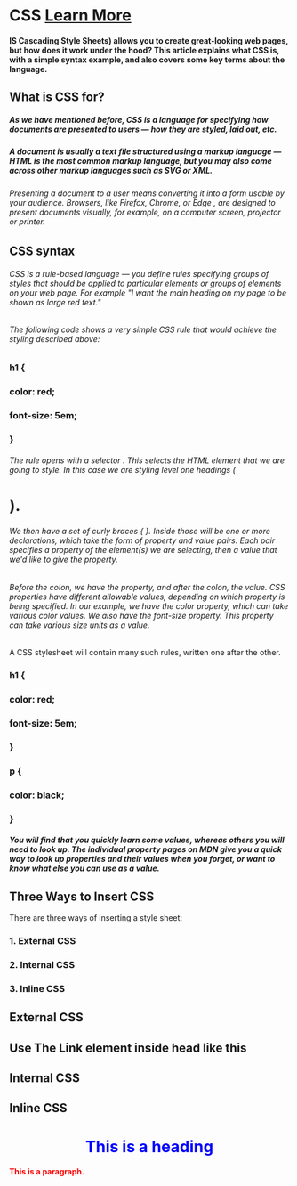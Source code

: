 # CSS [Learn More](https://www.w3schools.com/css/)
#### IS Cascading Style Sheets) allows you to create great-looking web pages, but how does it work under the hood? This article explains what CSS is, with a simple syntax example, and also covers some key terms about the language.

## What is CSS for?
##### As we have mentioned before, CSS is a language for specifying how documents are presented to users — how they are styled, laid out, etc.

##### A document is usually a text file structured using a markup language — HTML is the most common markup language, but you may also come across other markup languages such as SVG or XML.

###### Presenting a document to a user means converting it into a form usable by your audience. Browsers, like Firefox, Chrome, or Edge , are designed to present documents visually, for example, on a computer screen, projector or printer.

## CSS syntax
###### CSS is a rule-based language — you define rules specifying groups of styles that should be applied to particular elements or groups of elements on your web page. For example "I want the main heading on my page to be shown as large red text."

###### The following code shows a very simple CSS rule that would achieve the styling described above:

### h1 {
### color: red;
### font-size: 5em;
### }
###### The rule opens with a selector . This selects the HTML element that we are going to style. In this case we are styling level one headings (<h1>).

###### We then have a set of curly braces { }. Inside those will be one or more declarations, which take the form of property and value pairs. Each pair specifies a property of the element(s) we are selecting, then a value that we'd like to give the property.

###### Before the colon, we have the property, and after the colon, the value. CSS properties have different allowable values, depending on which property is being specified. In our example, we have the color property, which can take various color values. We also have the font-size property. This property can take various size units as a value.

A CSS stylesheet will contain many such rules, written one after the other.

### h1 {
  
###   color: red;
  
###   font-size: 5em;

###  }


###  p {
 
###    color: black;

###  }

##### You will find that you quickly learn some values, whereas others you will need to look up. The individual property pages on MDN give you a quick way to look up properties and their values when you forget, or want to know what else you can use as a value.

## Three Ways to Insert CSS
There are three ways of inserting a style sheet:

### 1. External CSS 
### 2. Internal CSS
### 3. Inline CSS
## External CSS
## Use The Link element inside head like this
#### <!DOCTYPE html>
#### <html>
#### <head>
#### <link rel="stylesheet" href="mystyle.css">
#### </head>
#### <body>
#### <html>


## Internal CSS

#### <head>
#### <style>
#### body {
####  background-color: linen;
#### }

#### h1 {
  #### color: maroon;
 #### margin-left: 40px;
#### }
#### </style>

## Inline CSS
#### <!DOCTYPE html>
#### <html>
#### <body>

#### <h1 style="color:blue;text-align:center;">This is a heading</h1>
#### <p style="color:red;">This is a paragraph.</p>

#### </body>
#### </html>
